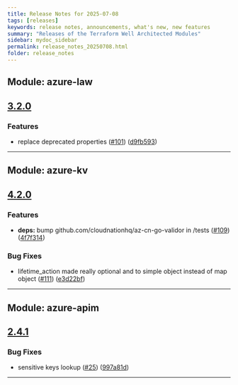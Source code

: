 ```yaml
---
title: Release Notes for 2025-07-08
tags: [releases]
keywords: release notes, announcements, what's new, new features
summary: "Releases of the Terraform Well Architected Modules"
sidebar: mydoc_sidebar
permalink: release_notes_20250708.html
folder: release_notes
---
```


## Module: azure-law
## [3.2.0](https://github.com/CloudNationHQ/terraform-azure-law/releases/tag/v3.2.0)


### Features

* replace deprecated properties ([#101](https://github.com/CloudNationHQ/terraform-azure-law/issues/101)) ([d9fb593](https://github.com/CloudNationHQ/terraform-azure-law/commit/d9fb593fa7287cf0c694dce61449f43c2b51d27b))

---

## Module: azure-kv
## [4.2.0](https://github.com/CloudNationHQ/terraform-azure-kv/releases/tag/v4.2.0)


### Features

* **deps:** bump github.com/cloudnationhq/az-cn-go-validor in /tests ([#109](https://github.com/CloudNationHQ/terraform-azure-kv/issues/109)) ([4f7f314](https://github.com/CloudNationHQ/terraform-azure-kv/commit/4f7f3147c2cb176d9886f80829b7307925f69694))


### Bug Fixes

* lifetime_action made really optional and to simple object instead of map object ([#111](https://github.com/CloudNationHQ/terraform-azure-kv/issues/111)) ([e3d22bf](https://github.com/CloudNationHQ/terraform-azure-kv/commit/e3d22bfde1ebc80697cc187347c06fb4033c0901))

---

## Module: azure-apim
## [2.4.1](https://github.com/CloudNationHQ/terraform-azure-apim/releases/tag/v2.4.1)


### Bug Fixes

* sensitive keys lookup ([#25](https://github.com/CloudNationHQ/terraform-azure-apim/issues/25)) ([997a81d](https://github.com/CloudNationHQ/terraform-azure-apim/commit/997a81d56cf5eacf87ccaa084123a9e04b15075e))

---

